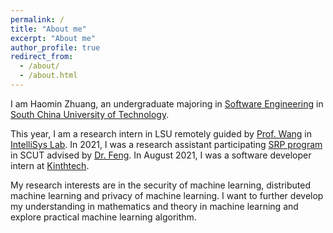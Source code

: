 ```yaml
---
permalink: /
title: "About me"
excerpt: "About me"
author_profile: true
redirect_from:
  - /about/
  - /about.html
---
```


I am Haomin Zhuang, an undergraduate majoring in [Software Engineering](http://www2.scut.edu.cn/sse/) in [South China University of Technology](https://www.scut.edu.cn/new/).

This year, I am a research intern in LSU remotely guided by [Prof. Wang](https://intellisys.haow.ca/haowang/) in [IntelliSys Lab](https://intellisys.haow.ca/). In 2021, I was a research assistant participating [SRP program](http://www2.scut.edu.cn/sse/2018/0615/c16846a270817/page.htm) in SCUT advised by [Dr. Feng](http://www2.scut.edu.cn/sse/2018/0615/c16790a270770/page.htm). In August 2021, I was a software developer intern at [Kinthtech](https://www.kinthtech.com/#/home).

My research interests are in the security of machine learning, distributed machine learning and privacy of machine learning. I want to further develop my understanding in mathematics and theory in machine learning and explore practical machine learning algorithm.
